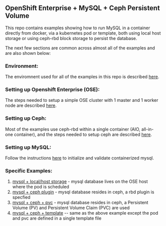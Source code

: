 ## OpenShift Enterprise + MySQL + Ceph Persistent Volume

This repo contains examples showing how to run MySQL in a container directly from docker, via a kubernetes pod or template, both using local host storage or using ceph-rbd block storage to persist the database.

The next few sections are common across almost all of the examples and are also shown below:

### Environment:
The enviromnent used for all of the examples in this repo is described [here](ENV.md).

### Setting up Openshift Enterprise (OSE):
The steps needed to setup a simple OSE cluster with 1 master and 1 worker node are described [here](OSE.md).

### Setting up Ceph:
Most of the examples use ceph-rbd within a single container (AIO, all-in-one container), and the steps needed to setup ceph are described [here](CEPH.md).

### Setting up MySQL:
Follow the instructions [here](MYSQL.md) to initialize and validate containerized mysql.

### Specific Examples:
1. [mysql + local/host storage](mysql_ceph_host) - mysql database lives on the OSE host where the pod is scheduled
2. [mysql + ceph plugin](mysql_ceph_plugin) - mysql database resides in ceph, a rbd plugin is specfied
3. [mysql + ceph + pvc](mysql_ceph_pvc) - mysql database resides in ceph, a Persistent Volume (PV) and Persistent Volume Claim (PVC) are used
4. [mysql + ceph + template](mysql_ceph_template) -- same as the above example except the pod and pvc are defined in a single template file

